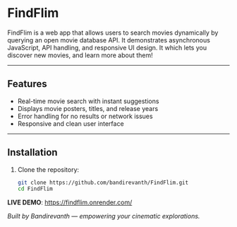 # FindFlim
FindFlim is a web app that allows users to search movies dynamically by querying an open movie database API. It demonstrates asynchronous JavaScript, API handling, and responsive UI design. It which lets you discover new movies, and learn more about them! 

---

## Features

- Real-time movie search with instant suggestions
- Displays movie posters, titles, and release years
- Error handling for no results or network issues
- Responsive and clean user interface

---

## Installation

1. Clone the repository:
   ```bash
   git clone https://github.com/bandirevanth/FindFlim.git
   cd FindFlim

**LIVE DEMO**: https://findflim.onrender.com/

*Built by Bandirevanth — empowering your cinematic explorations.*
